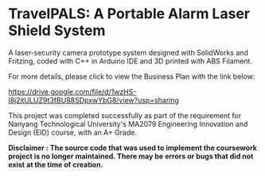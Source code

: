 # TravelPALS: A Portable Alarm Laser Shield System
A laser-security camera prototype system designed with SolidWorks and Fritzing, coded with C++ in Arduino IDE and 3D printed with ABS Filament.

For more details, please click to view the Business Plan with the link below:

https://drive.google.com/file/d/1wzHS-l8j2itULUZ9t3fBU88SDpxwYbG8/view?usp=sharing

This project was completed successfully as part of the requirement for Nanyang Technological University's MA2079 Engineering Innovation and Design (EID) course, with an A+ Grade.

**Disclaimer : The source code that was used to implement the coursework project is no longer maintained. There may be errors or bugs that did not exist at the time of creation.**
